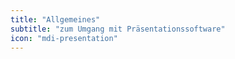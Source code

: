 ```yaml
---
title: "Allgemeines"
subtitle: "zum Umgang mit Präsentationssoftware"
icon: "mdi-presentation"
---
```


<Features />

